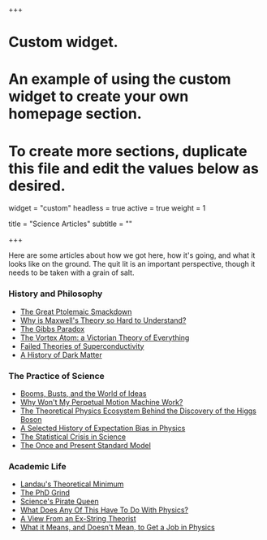 +++
# Custom widget.
# An example of using the custom widget to create your own homepage section.
# To create more sections, duplicate this file and edit the values below as desired.
widget = "custom"
headless = true
active = true
weight = 1

title = "Science Articles"
subtitle = ""

+++

Here are some articles about how we got here, how it's going, and what it looks like on the ground. The quit lit is an important perspective, though it needs to be taken with a grain of salt. 

### History and Philosophy
- [The Great Ptolemaic Smackdown](http://faculty.fiu.edu/~blissl/Flynngs.pdf)
- [Why is Maxwell's Theory so Hard to Understand?](https://www.damtp.cam.ac.uk/user/tong/em/dyson.pdf)
- [The Gibbs Paradox](https://www.damtp.cam.ac.uk/user/tong/statphys/jaynes.pdf)
- [The Vortex Atom: a Victorian Theory of Everything](https://onlinelibrary.wiley.com/doi/abs/10.1034/j.1600-0498.2002.440102.x)
- [Failed Theories of Superconductivity](https://arxiv.org/abs/1008.0447)
- [A History of Dark Matter](https://arxiv.org/abs/1605.04909)

### The Practice of Science
- [Booms, Busts, and the World of Ideas](https://www.journals.uchicago.edu/doi/abs/10.1086/667831)
- [Why Won't My Perpetual Motion Machine Work?](https://lockhaven.edu/~dsimanek/museum/themes/whynot.htm)
- [The Theoretical Physics Ecosystem Behind the Discovery of the Higgs Boson](https://arxiv.org/abs/1609.04268)
- [A Selected History of Expectation Bias in Physics](https://arxiv.org/abs/physics/0508199)
- [The Statistical Crisis in Science](http://www.stat.columbia.edu/~gelman/research/published/ForkingPaths.pdf)
- [The Once and Present Standard Model](https://arxiv.org/abs/1911.04604)

### Academic Life
- [Landau's Theoretical Minimum](https://arxiv.org/abs/hep-ph/0204295)
- [The PhD Grind](https://web.archive.org/web/20190930200154/http://pgbovine.net/PhD-memoir/pguo-PhD-grind.pdf)
- [Science's Pirate Queen](https://www.theverge.com/2018/2/8/16985666/alexandra-elbakyan-sci-hub-open-access-science-papers-lawsuit)
- [What Does Any Of This Have To Do With Physics?](http://nautil.us/issue/43/heroes/what-does-any-of-this-have-to-do-with-physics)
- [A View From an Ex-String Theorist](https://www.reddit.com/r/Physics/comments/271apx/a_view_from_an_exstring_theorist/)
- [What it Means, and Doesn't Mean, to Get a Job in Physics](https://gravityandlevity.wordpress.com/2019/03/25/what-it-means-and-doesnt-mean-to-get-a-job-in-physics/)